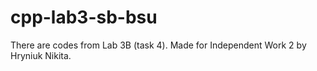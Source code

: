 # cpp-lab3-sb-bsu
There are codes from Lab 3B (task 4).
Made for Independent Work 2 by Hryniuk Nikita.